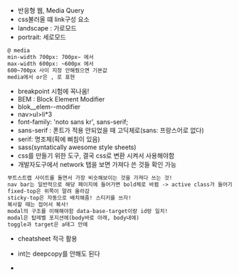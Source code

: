 - 반응형 웹, Media Query 
- css불러올 떄 link구성 요소 
- landscape : 가로모드 
- portrait: 세로모드 

```html
@ media 
min-width 700px: 700px~ 에서 
max-width 600px: ~600px 에서 
600~700px 사이 지정 안해줬으면 기본값 
media에서 or은 , 로 표현 

```

- breakpoint 시험에 꼭나옴! 
- BEM : Block Element Modifier 
- blok__elem--modifier 
- nav>ul>li*3
- font-family: 'noto sans kr', sans-serif;
- sans-serif : 폰트가 적용 안되었을 때 고딕체로(sans: 프랑스어로 없다) 
- serif: 명조체(획에 삐침이 있음)
- sass(syntatically awesome style sheets)
- css를 만들기 위한 도구, 결국 css로 변환 시켜서 사용해야함
- 개발자도구에서 network 탭을 보면 가져다 쓴 것들 확인 가능

```html
부트스트랩 사이트를 돌면서 가장 비슷해보이는 것을 가져다 쓰는 것!
nav bar는 일반적으로 해당 페이지에 들어가면 bold체로 바뀜 -> active class가 들어가 있어서(내가 현재 있는 페이지를 나타낼 수 있음)
fixed-top은 위쪽이 말려 올라감
sticky-top은 자동으로 배치해줌! 스티키를 쓰자!
복사할 때는 접어서 복사!
modal의 구조를 이해해야함 data-base-target이랑 id랑 일치! 
modal은 탑레벨 포지션에(body바로 아래, body내에)
toggle과 target은 a태그 안에 
```

- cheatsheet 적극 활용 

-  int는 deepcopy를 안해도 된다 
- 
